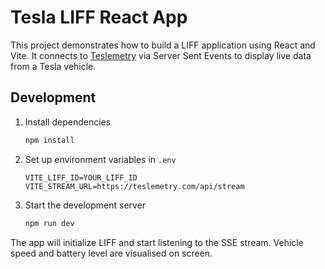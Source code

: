 # Tesla LIFF React App

This project demonstrates how to build a LIFF application using React and Vite.
It connects to [Teslemetry](https://teslemetry.com) via Server Sent Events to display
live data from a Tesla vehicle.

## Development

1. Install dependencies
   ```bash
   npm install
   ```
2. Set up environment variables in `.env`
   ```env
   VITE_LIFF_ID=YOUR_LIFF_ID
   VITE_STREAM_URL=https://teslemetry.com/api/stream
   ```
3. Start the development server
   ```bash
   npm run dev
   ```

The app will initialize LIFF and start listening to the SSE stream. Vehicle
speed and battery level are visualised on screen.
